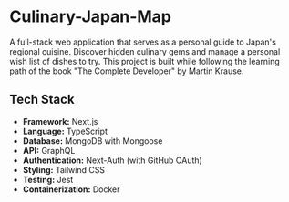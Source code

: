 # Culinary-Japan-Map

A full-stack web application that serves as a personal guide to Japan's regional cuisine. Discover hidden culinary gems and manage a personal wish list of dishes to try. This project is built while following the learning path of the book "The Complete Developer" by Martin Krause.

## Tech Stack

* **Framework:** Next.js
* **Language:** TypeScript
* **Database:** MongoDB with Mongoose
* **API:** GraphQL
* **Authentication:** Next-Auth (with GitHub OAuth)
* **Styling:** Tailwind CSS
* **Testing:** Jest
* **Containerization:** Docker

